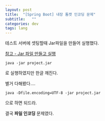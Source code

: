 ```yaml
---
layout: post
title:  "[Spring Boot] 내장 톰캣 인코딩 문제"
subtitle:   ""
categories: dev
tags: lang
---
```


테스트 서버에 셋팅할때 Jar파일을 만들어 실행했다.


[참고 - Jar 파일 만들고 실행](https://chung10kr.github.io/dev/2020/12/26/springBoot_makJar/)


```
java -jar project.jar
```
로 실행하였지만 한글 깨진다.


별거 다해봤다....

```
java -Dfile.encoding=UTF-8 -jar project.jar
```

으로 하면 되드라.

결국 **파일 인코딩** 문제였다.

